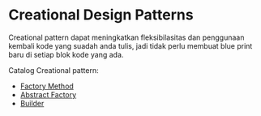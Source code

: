 # Creational Design Patterns
Creational pattern dapat meningkatkan fleksibilasitas dan penggunaan kembali kode yang suadah anda tulis, jadi tidak perlu membuat blue print baru di setiap blok kode yang ada.

Catalog Creational pattern:
* [Factory Method](factory-method/README.md)
* [Abstract Factory](abstract-factory/README.md)
* [Builder](builder/README.md)

